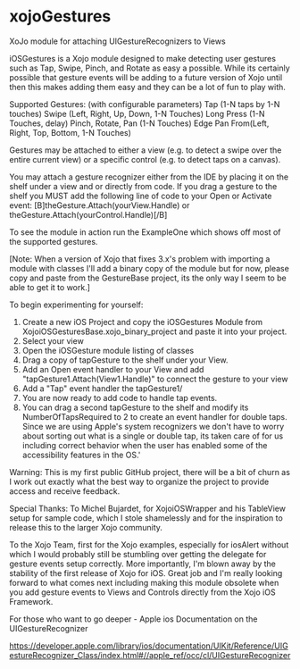 xojoGestures
============

XoJo module for attaching UIGestureRecognizers to Views

iOSGestures is a Xojo module designed to make detecting user gestures such as Tap, Swipe, Pinch, and Rotate as easy a possible.   While its certainly possible that gesture events will be adding to a future version of Xojo until then this makes adding them easy and they can be a lot of fun to play with.

Supported Gestures:  (with configurable parameters)
Tap (1-N taps by 1-N touches)
Swipe (Left, Right, Up, Down, 1-N Touches)
Long Press (1-N Touches, delay)
Pinch, Rotate, Pan (1-N Touches)
Edge Pan From(Left, Right, Top, Bottom, 1-N Touches)

Gestures may be attached to either a view (e.g. to detect a swipe over the entire current view) or a specific control (e.g. to detect taps on a canvas).

You may attach a gesture recognizer either from the IDE by placing it on the shelf under a view and or directly from code.  If you drag a gesture to the shelf you MUST add the following line of code to your Open or Activate event:
[B]theGesture.Attach(yourView.Handle) or theGesture.Attach(yourControl.Handle)[/B]

To see the module in action run the ExampleOne which shows off most of the supported gestures. 

[Note: When a version of Xojo that fixes 3.x's problem with importing a module with classes I'll add a binary copy of the module but for now, please copy and paste from the GestureBase project, its the only way I seem to be able to get it to work.]

To begin experimenting for yourself: 
1) Create a new iOS Project and copy the iOSGestures Module from XojoiOSGesturesBase.xojo_binary_project and paste it into your project.
2) Select your view
3) Open the iOSGesture module listing of classes
4) Drag a copy of tapGesture to the shelf under your View.
5) Add an Open event handler to your View and add "tapGesture1.Attach(View1.Handle)" to connect the gesture to your view
6) Add a "Tap" event handler the tapGesture1/
7) You are now ready to add code to handle tap events.
8) You can drag a second tapGesture to the shelf and modify its NumberOfTapsRequired to 2 to create an event handler for double taps.  Since we are using Apple's system recognizers we don't have to worry about sorting out what is a single or double tap, its taken care of for us including correct behavior when the user has enabled some of the accessibility features in the OS.'


Warning: This is my first public GitHub project, there will be a bit of churn as I work out exactly what the best way to organize the project to provide access and receive feedback.    

Special Thanks: 
To Michel Bujardet, for XojoiOSWrapper and his TableView setup for sample code, which I stole shamelessly and for the inspiration to release this to the larger Xojo community.

To the Xojo Team, first for the Xojo examples, especially for iosAlert without which I would probably still be stumbling over getting the delegate for gesture events setup correctly. More importantly, I'm blown away by the stability of the first release of Xojo for iOS.  Great job and I'm really looking forward to what comes next including making this module obsolete when you add gesture events to Views and Controls directly from the Xojo iOS Framework.

For those who want to go deeper - Apple ios Documentation on the UIGestureRecognizer

https://developer.apple.com/library/ios/documentation/UIKit/Reference/UIGestureRecognizer_Class/index.html#//apple_ref/occ/cl/UIGestureRecognizer
